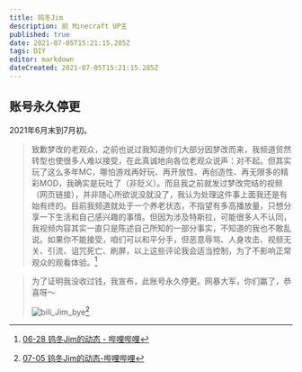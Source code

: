 ```yaml
---
title: 钨冬Jim
description: 前 Minecraft UP主
published: true
date: 2021-07-05T15:21:15.285Z
tags: DIY
editor: markdown
dateCreated: 2021-07-05T15:21:15.285Z
---
```


## 账号永久停更

2021年6月末到7月初。

> 致歉梦改的老观众，之前也说过我知道你们大部分因梦改而来，我频道贸然转型也使很多人难以接受，在此真诚地向各位老观众说声：对不起。但其实玩了这么多年MC，哪怕游戏再好玩、再开放性、再创造性、再无限多的精彩MOD，我确实是玩吐了（非贬义）。而且我之前就发过梦改完结的视频（网页链接），并非随心所欲说没就没了，我认为处理这件事上面我还是有始有终的。目前我频道就处于一个养老状态，不指望有多高播放量，只想分享一下生活和自己感兴趣的事情。但因为涉及特斯拉，可能很多人不认同，我视频内容其实一直只是陈述自己所知的一部分事实，不知道的我也不敢乱说。如果你不能接受，咱们可以和平分手，但恶意辱骂、人身攻击、视频无关、引流、诅咒死亡、刷屏，以上这些评论我会适当控制，为了不影响正常观众的观看体验。[^ac0ei]

[^ac0ei]: [06-28 钨冬Jim的动态 - 哔哩哔哩](https://archive.is/ac0ei "https://t.bilibili.com/541252379946452303")

> 为了证明我没收过钱，我宣布，此账号永久停更。网暴大军，你们赢了，恭喜呀～
>
> ![bili_Jim_bye](src/people/bili_Jim_bye.webp)[^iQ1oc]

[^iQ1oc]: [07-05 钨冬Jim的动态-哔哩哔哩](https://archive.is/iQ1oc "https://t.bilibili.com/543673547499397886")

